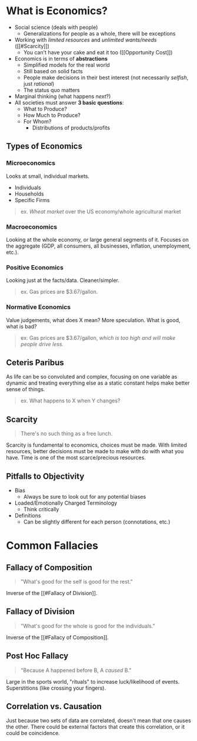 # What is Economics?
- Social science (deals with people)
	- Generalizations for people as a whole, there will be exceptions
- Working with *limited resources* and *unlimited wants/needs* ([[#Scarcity]])
	- You can't have your cake and eat it too ([[Opportunity Cost]])
- Economics is in terms of **abstractions**
	- Simplified models for the real world
	- Still based on solid facts
	- People make decisions in their best interest (not necessarily *selfish*, just *rational*)
	- The status quo matters
- Marginal thinking (what happens *next*?)
- All societies must answer **3 basic questions**:
	- What to Produce?
	- How Much to Produce?
	- For Whom?
		- Distributions of products/profits

## Types of Economics
### Microeconomics
Looks at small, individual markets.
- Individuals
- Households
- Specific Firms

> ex. _Wheat market_ over the US economy/whole agricultural market
### Macroeconomics
Looking at the whole economy, or large general segments of it. Focuses on the aggregate (GDP, all consumers, all businesses, inflation, unemployment, etc.).

### Positive Economics
Looking just at the facts/data. Cleaner/simpler.
> ex. Gas prices are $3.67/gallon.
### Normative Economics
Value judgements, what does X mean? More speculation. What is good, what is bad?
> ex. Gas prices are $3.67/gallon, *which is too high and will make people drive less.*
## Ceteris Paribus
As life can be so convoluted and complex, focusing on one variable as dynamic and treating everything else as a static constant helps make better sense of things.
> ex. What happens to X when Y changes?

## Scarcity
> There's no such thing as a free lunch.

Scarcity is fundamental to economics, choices must be made. With limited resources, better decisions must be made to make with do with what you have. Time is one of the most scarce/precious resources. 

## Pitfalls to Objectivity
- Bias
	- Always be sure to look out for any potential biases
- Loaded/Emotionally Charged Terminology
	- Think critically
- Definitions
	- Can be slightly different for each person (connotations, etc.)

# Common Fallacies

## Fallacy of Composition
>"What's good for the self is good for the rest."

Inverse of the [[#Fallacy of Division]].
## Fallacy of Division
>"What's good for the whole is good for the individuals."

Inverse of the [[#Fallacy of Composition]].
## Post Hoc Fallacy
>"Because A happened before B, A *caused* B."

Large in the sports world, "rituals" to increase luck/likelihood of events. Superstitions (like crossing your fingers).

## Correlation vs. Causation
Just because two sets of data are correlated, doesn't mean that one causes the other. There could be external factors that create this correlation, or it could be coincidence.
